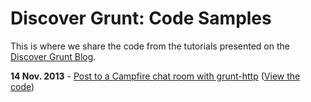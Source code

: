 Discover Grunt: Code Samples
============

This is where we share the code from the tutorials presented on the [Discover Grunt Blog](http://discovergrunt.com/blog/).

**14 Nov. 2013** - [Post to a Campfire chat room with grunt-http](http://discovergrunt.com/blog/post-to-a-campfire-chat-room-with-grunt-http/) ([View the code](https://github.com/DiscoverGrunt/code-samples/tree/master/post-to-campfire-with-grunt))
